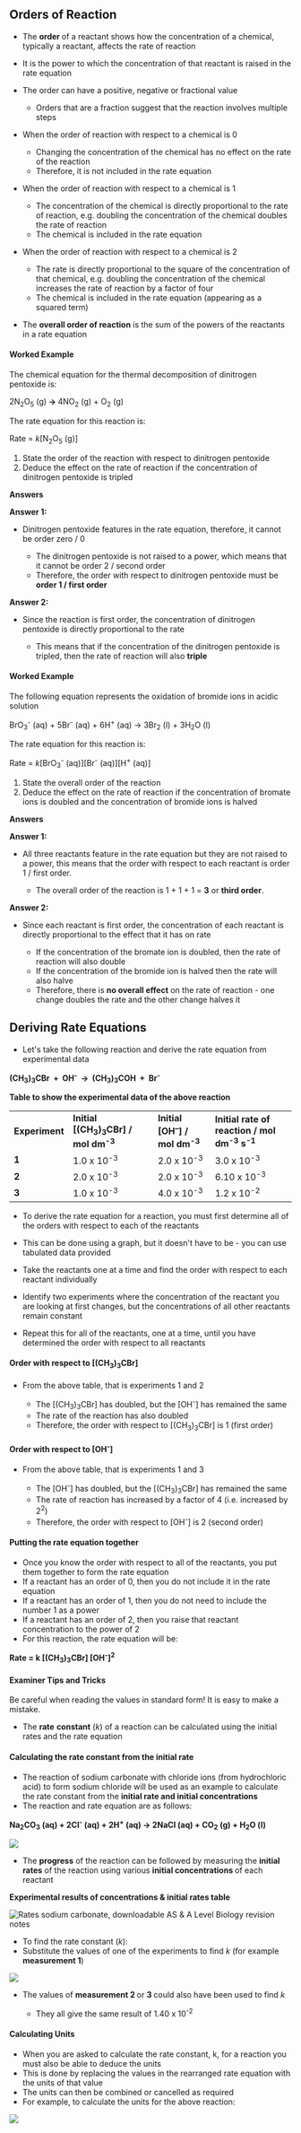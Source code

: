 Orders of Reaction
------------------

* The <b>order </b>of a reactant shows how the concentration of a chemical, typically a reactant, affects the rate of reaction
* It is the power to which the concentration of that reactant is raised in the rate equation
* The order can have a positive, negative or fractional value

  + Orders that are a fraction suggest that the reaction involves multiple steps

* When the order of reaction with respect to a chemical is 0

  + Changing the concentration of the chemical has no effect on the rate of the reaction
  + Therefore, it is not included in the rate equation
* When the order of reaction with respect to a chemical is 1

  + The concentration of the chemical is directly proportional to the rate of reaction, e.g. doubling the concentration of the chemical doubles the rate of reaction
  + The chemical is included in the rate equation
* When the order of reaction with respect to a chemical is 2

  + The rate is directly proportional to the square of the concentration of that chemical, e.g. doubling the concentration of the chemical increases the rate of reaction by a factor of four
  + The chemical is included in the rate equation (appearing as a squared term)
* The <b>overall order of reaction</b> is the sum of the powers of the reactants in a rate equation

#### Worked Example

The chemical equation for the thermal decomposition of dinitrogen pentoxide is:

2N<sub>2</sub>O<sub>5</sub> (g)<b> → </b>4NO<sub>2</sub> (g) + O<sub>2</sub> (g)

The rate equation for this reaction is:

Rate = <i>k</i>[N<sub>2</sub>O<sub>5</sub> (g)]

1. State the order of the reaction with respect to dinitrogen pentoxide
2. Deduce the effect on the rate of reaction if the concentration of dinitrogen pentoxide is tripled

<b>Answers</b>

<b>Answer 1:</b>

* Dinitrogen pentoxide features in the rate equation, therefore, it cannot be order zero / 0

  + The dinitrogen pentoxide is not raised to a power, which means that it cannot be order 2 / second order
  + Therefore, the order with respect to dinitrogen pentoxide must be <b>order 1 / first order</b>

<b>Answer 2:</b>

* Since the reaction is first order, the concentration of dinitrogen pentoxide is directly proportional to the rate

  + This means that if the concentration of the dinitrogen pentoxide is tripled, then the rate of reaction will also <b>triple</b>

#### Worked Example

The following equation represents the oxidation of bromide ions in acidic solution

BrO<sub>3</sub><sup>-</sup> (aq) + 5Br<sup>-</sup> (aq) + 6H<sup>+</sup> (aq) → 3Br<sub>2</sub> (l) + 3H<sub>2</sub>O (l)

The rate equation for this reaction is:

Rate = <i>k</i>[BrO<sub>3</sub><sup>-</sup> (aq)][Br<sup>-</sup> (aq)][H<sup>+</sup> (aq)]

1. State the overall order of the reaction
2. Deduce the effect on the rate of reaction if the concentration of bromate ions is doubled and the concentration of bromide ions is halved

<b>Answers</b>

<b>Answer 1:</b>

* All three reactants feature in the rate equation but they are not raised to a power, this means that the order with respect to each reactant is order 1 / first order.

  + The overall order of the reaction is 1 + 1 + 1 = <b>3</b> or <b>third order</b>.

<b>Answer 2:</b>

* Since each reactant is first order, the concentration of each reactant is directly proportional to the effect that it has on rate

  + If the concentration of the bromate ion is doubled, then the rate of reaction will also double
  + If the concentration of the bromide ion is halved then the rate will also halve
  + Therefore, there is <b>no overall effect</b> on the rate of reaction - one change doubles the rate and the other change halves it

Deriving Rate Equations
-----------------------

* Let's take the following reaction and derive the rate equation from experimental data

<b>(CH</b><sub><b>3</b></sub><b>)</b><sub><b>3</b></sub><b>CBr  +  OH</b><sup><b>-</b></sup><b>  →  (CH</b><sub><b>3</b></sub><b>)</b><sub><b>3</b></sub><b>COH  +  Br</b><sup><b>-</b></sup>

<b>Table to show the experimental data of the above reaction</b>

|  |  |  |  |
| --- | --- | --- | --- |
| <b>Experiment</b> | <b>Initial [(CH</b><sub><b>3</b></sub><b>)</b><sub><b>3</b></sub><b>CBr] / mol dm</b><sup><b>-3</b></sup><b> </b> | <b>Initial [OH</b><sup><b>–</b></sup><b>] / mol dm</b><sup><b>-3</b></sup><b> </b> | <b>Initial rate of reaction / mol dm</b><sup><b>-3</b></sup><b> s</b><sup><b>-1</b></sup> |
| <b>1</b> | 1.0 x 10<sup>-3</sup> | 2.0 x 10<sup>-3</sup> | 3.0 x 10<sup>-3</sup> |
| <b>2</b> | 2.0 x 10<sup>-3</sup> | 2.0 x 10<sup>-3</sup> | 6.10 x 10<sup>-3</sup> |
| <b>3</b> | 1.0 x 10<sup>-3</sup> | 4.0 x 10<sup>-3</sup> | 1.2 x 10<sup>-2</sup> |

* To derive the rate equation for a reaction, you must first determine all of the orders with respect to each of the reactants
* This can be done using a graph, but it doesn't have to be - you can use tabulated data provided
* Take the reactants one at a time and find the order with respect to each reactant individually

* Identify two experiments where the concentration of the reactant you are looking at first changes, but the concentrations of all other reactants remain constant
* Repeat this for all of the reactants, one at a time, until you have determined the order with respect to all reactants

#### Order with respect to [(CH<sub>3</sub>)<sub>3</sub>CBr]

* From the above table, that is experiments 1 and 2

  + The [(CH<sub>3</sub>)<sub>3</sub>CBr] has doubled, but the [OH<sup>-</sup>] has remained the same
  + The rate of the reaction has also doubled
  + Therefore, the order with respect to [(CH<sub>3</sub>)<sub>3</sub>CBr] is 1 (first order)

#### Order with respect to [OH<sup>-</sup>]

* From the above table, that is experiments 1 and 3

  + The [OH<sup>-</sup>] has doubled, but the [(CH<sub>3</sub>)<sub>3</sub>CBr] has remained the same
  + The rate of reaction has increased by a factor of 4 (i.e. increased by 2<sup>2</sup>)
  + Therefore, the order with respect to [OH<sup>-</sup>] is 2 (second order)

#### Putting the rate equation together

* Once you know the order with respect to all of the reactants, you put them together to form the rate equation
* If a reactant has an order of 0, then you do not include it in the rate equation
* If a reactant has an order of 1, then you do not need to include the number 1 as a power
* If a reactant has an order of 2, then you raise that reactant concentration to the power of 2
* For this reaction, the rate equation will be:

<b>Rate = k [(CH</b><sub><b>3</b></sub><b>)</b><sub><b>3</b></sub><b>CBr] [OH</b><sup><b>-</b></sup><b>]</b><sup><b>2</b></sup>

#### Examiner Tips and Tricks

Be careful when reading the values in standard form! It is easy to make a mistake.

* The <b>rate</b> <b>constant</b> (<i>k</i>) of a reaction can be calculated using the initial rates and the rate equation

#### Calculating the rate constant from the initial rate

* The reaction of sodium carbonate with chloride ions (from hydrochloric acid) to form sodium chloride will be used as an example to calculate the rate constant from the <b>initial rate and initial concentrations</b>
* The reaction and rate equation are as follows:

<b>Na</b><sub><b>2</b></sub><b>CO</b><sub><b>3</b></sub><b> (aq) + 2Cl</b><sup><b>-</b></sup><b> (aq) + 2H</b><sup><b>+</b></sup><b> (aq) → 2NaCl (aq) + CO</b><sub><b>2</b></sub><b> (g) + H</b><sub><b>2</b></sub><b>O (l)</b>

![](5.2.3-Rate-equation-sodium-carbonate-2_2.png)

* The <b>progress</b> of the reaction can be followed by measuring the <b>initial</b> <b>rates</b> of the reaction using various <b>initial concentrations </b>of each reactant

<b>Experimental results of concentrations & initial rates table</b>

![Rates sodium carbonate, downloadable AS & A Level Biology revision notes](Rates-sodium-carbonate.png)

* To find the rate constant (<i>k</i>):
* Substitute the values of one of the experiments to find <i>k</i> (for example <b>measurement 1</b>)

![](5.2.3-Rate-Equation-calculate-k_1.png)

* The values of <b>measurement 2 </b>or <b>3 </b>could also have been used to find <i>k</i>

  + They all give the same result of 1.40 x 10<sup>-2</sup>

#### Calculating Units

* When you are asked to calculate the rate constant, k, for a reaction you must also be able to deduce the units
* This is done by replacing the values in the rearranged rate equation with the units of that value
* The units can then be combined or cancelled as required
* For example, to calculate the units for the above reaction:

![](5.2.3-Units-of-k_1.png)